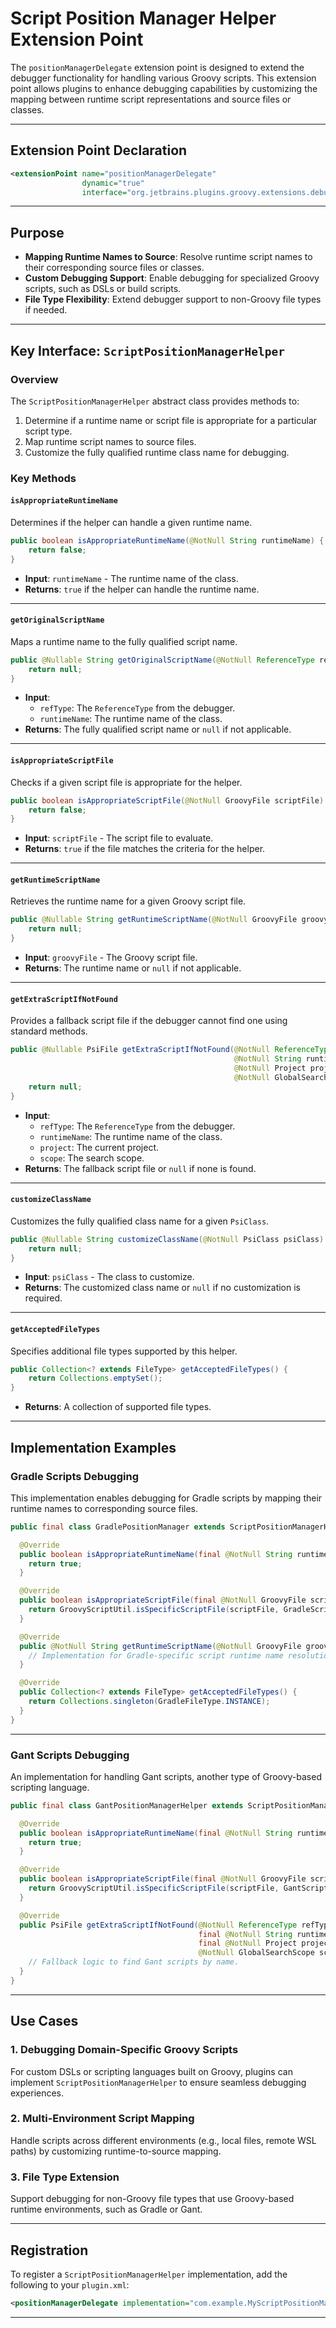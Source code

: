 # Script Position Manager Helper Extension Point

The `positionManagerDelegate` extension point is designed to extend the debugger functionality for handling various Groovy scripts. This extension point allows plugins to enhance debugging capabilities by customizing the mapping between runtime script representations and source files or classes.

---

## Extension Point Declaration

```xml
<extensionPoint name="positionManagerDelegate"
                dynamic="true"
                interface="org.jetbrains.plugins.groovy.extensions.debugger.ScriptPositionManagerHelper"/>
```

---

## Purpose

- **Mapping Runtime Names to Source**: Resolve runtime script names to their corresponding source files or classes.
- **Custom Debugging Support**: Enable debugging for specialized Groovy scripts, such as DSLs or build scripts.
- **File Type Flexibility**: Extend debugger support to non-Groovy file types if needed.

---

## Key Interface: `ScriptPositionManagerHelper`

### Overview

The `ScriptPositionManagerHelper` abstract class provides methods to:

1. Determine if a runtime name or script file is appropriate for a particular script type.
2. Map runtime script names to source files.
3. Customize the fully qualified runtime class name for debugging.

### Key Methods

#### `isAppropriateRuntimeName`

Determines if the helper can handle a given runtime name.

```java
public boolean isAppropriateRuntimeName(@NotNull String runtimeName) {
    return false;
}
```

- **Input**: `runtimeName` - The runtime name of the class.
- **Returns**: `true` if the helper can handle the runtime name.

---

#### `getOriginalScriptName`

Maps a runtime name to the fully qualified script name.

```java
public @Nullable String getOriginalScriptName(@NotNull ReferenceType refType, @NotNull String runtimeName) {
    return null;
}
```

- **Input**:
  - `refType`: The `ReferenceType` from the debugger.
  - `runtimeName`: The runtime name of the class.
- **Returns**: The fully qualified script name or `null` if not applicable.

---

#### `isAppropriateScriptFile`

Checks if a given script file is appropriate for the helper.

```java
public boolean isAppropriateScriptFile(@NotNull GroovyFile scriptFile) {
    return false;
}
```

- **Input**: `scriptFile` - The script file to evaluate.
- **Returns**: `true` if the file matches the criteria for the helper.

---

#### `getRuntimeScriptName`

Retrieves the runtime name for a given Groovy script file.

```java
public @Nullable String getRuntimeScriptName(@NotNull GroovyFile groovyFile) {
    return null;
}
```

- **Input**: `groovyFile` - The Groovy script file.
- **Returns**: The runtime name or `null` if not applicable.

---

#### `getExtraScriptIfNotFound`

Provides a fallback script file if the debugger cannot find one using standard methods.

```java
public @Nullable PsiFile getExtraScriptIfNotFound(@NotNull ReferenceType refType,
                                                  @NotNull String runtimeName,
                                                  @NotNull Project project,
                                                  @NotNull GlobalSearchScope scope) {
    return null;
}
```

- **Input**:
  - `refType`: The `ReferenceType` from the debugger.
  - `runtimeName`: The runtime name of the class.
  - `project`: The current project.
  - `scope`: The search scope.
- **Returns**: The fallback script file or `null` if none is found.

---

#### `customizeClassName`

Customizes the fully qualified class name for a given `PsiClass`.

```java
public @Nullable String customizeClassName(@NotNull PsiClass psiClass) {
    return null;
}
```

- **Input**: `psiClass` - The class to customize.
- **Returns**: The customized class name or `null` if no customization is required.

---

#### `getAcceptedFileTypes`

Specifies additional file types supported by this helper.

```java
public Collection<? extends FileType> getAcceptedFileTypes() {
    return Collections.emptySet();
}
```

- **Returns**: A collection of supported file types.

---

## Implementation Examples

### Gradle Scripts Debugging

This implementation enables debugging for Gradle scripts by mapping their runtime names to corresponding source files.

```java
public final class GradlePositionManager extends ScriptPositionManagerHelper {

  @Override
  public boolean isAppropriateRuntimeName(final @NotNull String runtimeName) {
    return true;
  }

  @Override
  public boolean isAppropriateScriptFile(final @NotNull GroovyFile scriptFile) {
    return GroovyScriptUtil.isSpecificScriptFile(scriptFile, GradleScriptType.INSTANCE);
  }

  @Override
  public @NotNull String getRuntimeScriptName(@NotNull GroovyFile groovyFile) {
    // Implementation for Gradle-specific script runtime name resolution.
  }

  @Override
  public Collection<? extends FileType> getAcceptedFileTypes() {
    return Collections.singleton(GradleFileType.INSTANCE);
  }
}
```

---

### Gant Scripts Debugging

An implementation for handling Gant scripts, another type of Groovy-based scripting language.

```java
public final class GantPositionManagerHelper extends ScriptPositionManagerHelper {

  @Override
  public boolean isAppropriateRuntimeName(final @NotNull String runtimeName) {
    return true;
  }

  @Override
  public boolean isAppropriateScriptFile(final @NotNull GroovyFile scriptFile) {
    return GroovyScriptUtil.isSpecificScriptFile(scriptFile, GantScriptType.INSTANCE);
  }

  @Override
  public PsiFile getExtraScriptIfNotFound(@NotNull ReferenceType refType,
                                          final @NotNull String runtimeName,
                                          final @NotNull Project project,
                                          @NotNull GlobalSearchScope scope) {
    // Fallback logic to find Gant scripts by name.
  }
}
```

---

## Use Cases

### 1. Debugging Domain-Specific Groovy Scripts

For custom DSLs or scripting languages built on Groovy, plugins can implement `ScriptPositionManagerHelper` to ensure seamless debugging experiences.

### 2. Multi-Environment Script Mapping

Handle scripts across different environments (e.g., local files, remote WSL paths) by customizing runtime-to-source mapping.

### 3. File Type Extension

Support debugging for non-Groovy file types that use Groovy-based runtime environments, such as Gradle or Gant.

---

## Registration

To register a `ScriptPositionManagerHelper` implementation, add the following to your `plugin.xml`:

```xml
<positionManagerDelegate implementation="com.example.MyScriptPositionManagerHelper"/>
```

---
